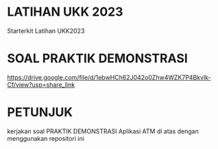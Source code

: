 # LATIHAN UKK 2023

Starterkit Latihan UKK2023

# SOAL PRAKTIK DEMONSTRASI

https://drive.google.com/file/d/1ebwHCh62J042o0Zhw4WZK7P4Bkvlk-Cf/view?usp=share_link

# PETUNJUK

kerjakan soal PRAKTIK DEMONSTRASI Aplikasi ATM di atas dengan menggunakan repositori ini
